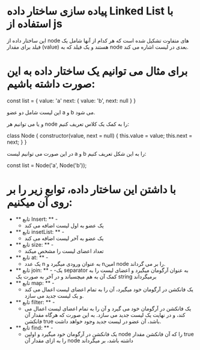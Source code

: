 # پیاده سازی ساختار داده Linked List با استفاده از js

این ساختار داده از node های متفاوت تشکیل شده است که هر کدام از آنها شامل یک فیلد برای مقدار (value) هستند و یک فیلد که به node بعدی در لیست اشاره می کند.


# برای مثال می توانیم یک ساختار داده به این صورت داشته باشیم:

const list = {
value: 'a'
next: {
value: 'b',
next: null
}
}

این لیست شامل دو عضو a و b می شود.

و یا می توانیم هر node را به کمک یک کلاس تعریف کنیم:

class Node {
constructor(value, next = null) {
this.value = value;
this.next = next;
}
}

در این صورت می توانیم لیست a و b را به این شکل تعریف کنیم:

const list = Node('a', Node('b'));

# با داشتن این ساختار داده، توابع زیر را بر روی آن میکنیم:

- ** تابع Insert: ** -
  - یک عضو به اول لیست اضافه می کند
- ** تابع insetList: ** -
  - یک عضو به آخر لیست اضافه می کند
- ** تابع size: ** -
  - تعداد اعضای لیست را مشخص میکند
- ** تابع at: ** -
  - یک عدد n به عنوان ورودی میگیرد و nامین node را بر می گرداند.
- ** تابع join: ** -
  -یک separator به عنوان آرگومان میگیرد و اعضای لیست را به کمک آن به هم میچسباند و در آخر به صورت یک string برمیگرداند
- ** تابع map: ** -
  - یک فانکشن در آرگومان خود میگیرد، آن را به تمام اعضای لیست اعمال می کند و یک لیست جدید می سازد.
- ** تابع filter: ** -
  - یک فانکشن در آرگومان خود می گیرد و آن را به تمام اعضای لیست اعمال می کند، و در نهایت یک لیست جدید می سازد. به این صورت که هرگاه مقدار آن فانکشن true باشد، آن عضو در لیست جدید وجود خواهد داشت.
- ** تابع find: ** -
  - یک فانکشن در آرگومان خود میگیرد و اولین node را که آن فانکشن مقدار true را به ازای مقدار آن node داشته باشد، بر میگرداند